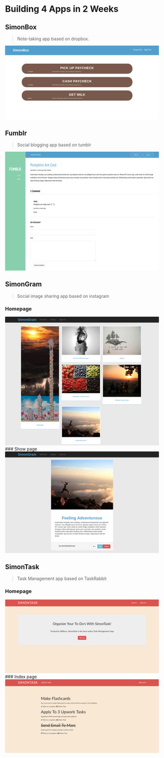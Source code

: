 # Building 4 Apps in 2 Weeks
## SimonBox
> Note-taking app based on dropbox.

<img src="simonbox.png">

## Fumblr
> Social blogging app based on tumblr

<img src="fumblr.png">

## SimonGram
> Social image sharing app based on instagram

### Homepage
<img src="simongram.png">
### Show page
<img src="simongram_show.png">

## SimonTask
> Task Management app based on TaskRabbit

### Homepage
<img src="simontask-home.png">
### Index page
<img src="simontask-index.png">
